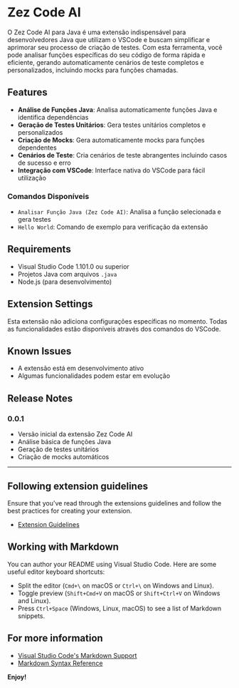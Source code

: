 # Zez Code AI

O Zez Code AI para Java é uma extensão indispensável para desenvolvedores Java que utilizam o VSCode e buscam simplificar e aprimorar seu processo de criação de testes. Com esta ferramenta, você pode analisar funções específicas do seu código de forma rápida e eficiente, gerando automaticamente cenários de teste completos e personalizados, incluindo mocks para funções chamadas.

## Features

- **Análise de Funções Java**: Analisa automaticamente funções Java e identifica dependências
- **Geração de Testes Unitários**: Gera testes unitários completos e personalizados
- **Criação de Mocks**: Gera automaticamente mocks para funções dependentes
- **Cenários de Teste**: Cria cenários de teste abrangentes incluindo casos de sucesso e erro
- **Integração com VSCode**: Interface nativa do VSCode para fácil utilização

### Comandos Disponíveis

- `Analisar Função Java (Zez Code AI)`: Analisa a função selecionada e gera testes
- `Hello World`: Comando de exemplo para verificação da extensão

## Requirements

- Visual Studio Code 1.101.0 ou superior
- Projetos Java com arquivos `.java`
- Node.js (para desenvolvimento)

## Extension Settings

Esta extensão não adiciona configurações específicas no momento. Todas as funcionalidades estão disponíveis através dos comandos do VSCode.

## Known Issues

- A extensão está em desenvolvimento ativo
- Algumas funcionalidades podem estar em evolução

## Release Notes

### 0.0.1

- Versão inicial da extensão Zez Code AI
- Análise básica de funções Java
- Geração de testes unitários
- Criação de mocks automáticos

---

## Following extension guidelines

Ensure that you've read through the extensions guidelines and follow the best practices for creating your extension.

* [Extension Guidelines](https://code.visualstudio.com/api/references/extension-guidelines)

## Working with Markdown

You can author your README using Visual Studio Code. Here are some useful editor keyboard shortcuts:

* Split the editor (`Cmd+\` on macOS or `Ctrl+\` on Windows and Linux).
* Toggle preview (`Shift+Cmd+V` on macOS or `Shift+Ctrl+V` on Windows and Linux).
* Press `Ctrl+Space` (Windows, Linux, macOS) to see a list of Markdown snippets.

## For more information

* [Visual Studio Code's Markdown Support](http://code.visualstudio.com/docs/languages/markdown)
* [Markdown Syntax Reference](https://help.github.com/articles/markdown-basics/)

**Enjoy!**
